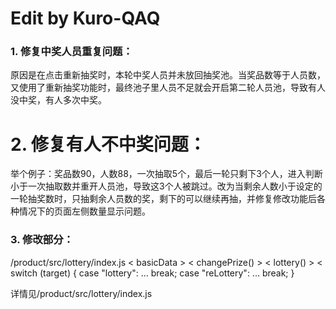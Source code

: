 # Edit by Kuro-QAQ
### 1. 修复中奖人员重复问题：
原因是在点击重新抽奖时，本轮中奖人员并未放回抽奖池。当奖品数等于人员数，又使用了重新抽奖功能时，最终池子里人员不足就会开启第二轮人员池，导致有人没中奖，有人多次中奖。
# 2. 修复有人不中奖问题：
举个例子：奖品数90，人数88，一次抽取5个，最后一轮只剩下3个人，进入判断小于一次抽取数并重开人员池，导致这3个人被跳过。改为当剩余人数小于设定的一轮抽奖数时，只抽剩余人员数的奖，剩下的可以继续再抽，并修复修改功能后各种情况下的页面左侧数量显示问题。
### 3. 修改部分：
/product/src/lottery/index.js
< basicData >
< changePrize() >
< lottery() >
<
switch (target) {
  case "lottery":
    ...
    break;
  case "reLottery":
    ...
    break; 
}
>
详情见/product/src/lottery/index.js
